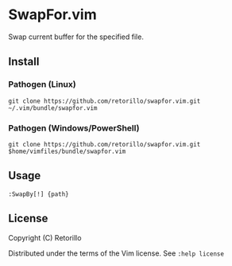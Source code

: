 # SwapFor.vim

Swap current buffer for the specified file.

## Install

### Pathogen (Linux)

```vimL
git clone https://github.com/retorillo/swapfor.vim.git ~/.vim/bundle/swapfor.vim
```

### Pathogen (Windows/PowerShell)

```vimL
git clone https://github.com/retorillo/swapfor.vim.git $home/vimfiles/bundle/swapfor.vim
```

## Usage

```vimL
:SwapBy[!] {path}
```

## License

Copyright (C) Retorillo

Distributed under the terms of the Vim license. See `:help license`



